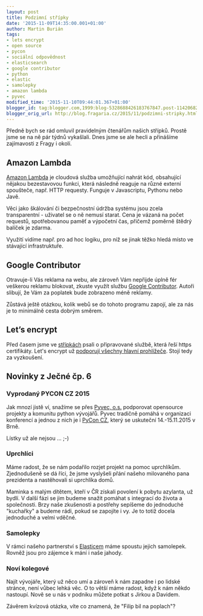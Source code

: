 ```yaml
---
layout: post
title: Podzimní střípky
date: '2015-11-09T14:35:00.001+01:00'
author: Martin Burián
tags:
- lets encrypt
- open source
- pycon
- sociální odpovědnost
- elasticsearch
- google contributor
- python
- elastic
- samolepky
- amazon lambda
- pyvec
modified_time: '2015-11-10T09:44:01.367+01:00'
blogger_id: tag:blogger.com,1999:blog-5328688426183767847.post-1142068246988918085
blogger_orig_url: http://blog.fragaria.cz/2015/11/podzimni-stripky.html
---
```


Předně bych se rád omluvil pravidelným čtenářům našich střípků. Prostě
jsme se na ně pár týdnů vykašlali. Dnes jsme se ale hecli a přinášíme
zajímavosti z Fragy i okolí.

## Amazon Lambda

[Amazon Lambda](https://aws.amazon.com/lambda/details/) je cloudová
služba umožňující nahrát kód, obsahující nějakou bezestavovou funkci,
která následně reaguje na různé externí spoušteče, např. HTTP requesty.
Funguje v Javascriptu, Pythonu nebo Javě.

Věci jako škálování či bezpečnostní údržba systému jsou zcela
transparentní - uživatel se o ně nemusí starat. Cena je vázaná na počet
requestů, spotřebovanou paměť a výpočetní čas, přičemž poměrně štědrý
balíček je zdarma.

Využití vidíme např. pro ad hoc logiku, pro níž se jinak těžko hledá
místo ve stávající infrastruktuře.

## Google Contributor

Otravuje-li Vás reklama na webu, ale zároveň Vám nepřijde úplně fér
veškerou reklamu blokovat, zkuste využít službu [Google
Contributor](https://www.google.com/contributor/welcome/). Autoři
slibují, že Vám za poplatek bude zobrazeno méně reklamy.

Zůstává ještě otázkou, kolik webů se do tohoto programu zapojí, ale za
nás je to minimálně cesta dobrým směrem.

## Let’s encrypt

Před časem jsme ve
[střípkách](http://blog.fragaria.cz/2015/04/pondelni-stripky-z-2742014.html)
psali o připravované službě, která řeší https certifikáty. Let's encrypt
už [podporují všechny hlavní
prohlížeče](https://letsencrypt.org/2015/10/19/lets-encrypt-is-trusted.html).
Stojí tedy za vyzkoušení.

## Novinky z Ječné čp. 6

### Vyprodaný PYCON CZ 2015

Jak mnozí jistě ví, snažíme se přes [Pyvec, o.s.](http://pyvec.org/)
podporovat opensource projekty a komunitu python vývojářů. Pyvec
tradičně pomáhá v organizaci konferencí a jednou z nich je i [PyCon
CZ](https://cz.pycon.org/2015/), který se uskuteční 14.-15.11.2015 v
Brně.

Lístky už ale nejsou ...
;-)

### Uprchlíci

Máme radost, že se nám podařilo rozjet projekt na pomoc uprchlíkům.
Zjednodušeně se dá říci, že jsme vyslyšeli přání našeho milovaného pana
prezidenta a nastěhovali si uprchlíka domů.

Maminka s malým dítětem, kteří v ČR získali povolení k pobytu azylanta,
už bydlí. V další fázi se jim budeme snažit pomáhat s integrací do
života a společnosti. Brzy naše zkušenosti a postřehy sepíšeme do
jednoduché "kuchařky" a budeme rádi, pokud se zapojíte i vy. Je to totiž
docela jednoduché a velmi vděčné.

### Samolepky

V rámci našeho partnerství s [Elasticem](https://www.elastic.co/) máme
spoustu jejich samolepek. Rovněž jsou pro zájemce k mání i naše
jahody.

[](https://www.elastic.co/)

### Noví kolegové

Najít vývojáře, který už něco umí a zároveň k nám zapadne i po lidské
stránce, není vůbec lehká věc. O to větší máme radost, když k nám někdo
nastoupí. Nově se u nás v podniku můžete potkat s Jirkou a Davidem.

Závěrem kvízová otázka, víte co znamená, že "Filip bil na poplach"?
